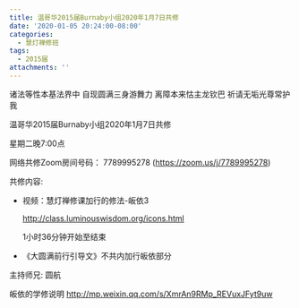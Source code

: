 ```yaml
---
title: 温哥华2015届Burnaby小组2020年1月7日共修
date: '2020-01-05 20:24:00-08:00'
categories:
  - 慧灯禅修班
tags:
  - 2015届
attachments: ''
---
```

诸法等性本基法界中 自现圆满三身游舞力 离障本来怙主龙钦巴 祈请无垢光尊常护我

温哥华2015届Burnaby小组2020年1月7日共修 

星期二晚7:00点 

网络共修Zoom房间号码： 7789995278 (<https://zoom.us/j/7789995278>)

共修内容: 

- 视频：慧灯禅修课加行的修法-皈依3[](http://class.luminouswisdom.org/icons.html)

    <http://class.luminouswisdom.org/icons.html>

    1小时36分钟开始至结束

- 《大圆满前行引导文》不共内加行皈依部分

主持师兄: 圆航

皈依的学修说明 <http://mp.weixin.qq.com/s/XmrAn9RMp_REVuxJFyt9uw>
